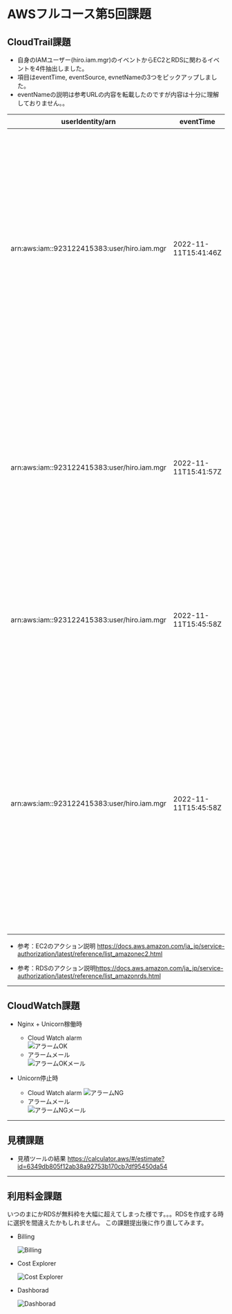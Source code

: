 # AWSフルコース第5回課題

## CloudTrail課題

- 自身のIAMユーザー(hiro.iam.mgr)のイベントからEC2とRDSに関わるイベントを4件抽出しました。
- 項目はeventTime, eventSource, evnetNameの3つをピックアップしました。
- eventNameの説明は参考URLの内容を転載したのですが内容は十分に理解しておりません。。

| userIdentity/arn | eventTime | eventSource | eventName | 説明 |
| --- | --- | --- | --- | --- |
| arn:aws:iam::923122415383:user/hiro.iam.mgr | 2022-11-11T15:41:46Z | rds.amazonaws.com | DescribeOrderableDBInstanceOptions | 指定されたエンジンの注文可能な DB インスタンスオプションのリストを返すアクセス許可を付与 |
| arn:aws:iam::923122415383:user/hiro.iam.mgr | 2022-11-11T15:41:57Z | rds.amazonaws.com | DescribeDBInstances | プロビジョニングされた RDS インスタンスに関する情報を返すアクセス許可を付与 |
| arn:aws:iam::923122415383:user/hiro.iam.mgr | 2022-11-11T15:45:58Z | ec2.amazonaws.com | DescribeInstanceAttribute | インスタンスの属性を記述する許可を付与 |
| arn:aws:iam::923122415383:user/hiro.iam.mgr | 2022-11-11T15:45:58Z | ec2.amazonaws.com | DescribeInstanceCreditSpecifications | 1 つ以上のバーストパフォーマンスインスタンスの CPU 使用率のクレジットオプションを記述する許可を付与 |

- 参考：EC2のアクション説明 <https://docs.aws.amazon.com/ja_jp/service-authorization/latest/reference/list_amazonec2.html>

- 参考：RDSのアクション説明<https://docs.aws.amazon.com/ja_jp/service-authorization/latest/reference/list_amazonrds.html>

---

## CloudWatch課題

- Nginx + Unicorn稼働時  
  - Cloud Watch alarm  
    ![アラームOK](./img/cloud_watch_alarm_ok.png)
  - アラームメール  
    ![アラームOKメール](./img/sns_ok_mail.png)

- Unicorn停止時
  - Cloud Watch alarm
    ![アラームNG](./img/cloud_watch_alarm_ng.png)
  - アラームメール  
    ![アラームNGメール](./img/sns_ng_mail.png)

---

## 見積課題

- 見積ツールの結果
<https://calculator.aws/#/estimate?id=6349db805f12ab38a92753b170cb7df95450da54>

---

## 利用料金課題

いつのまにかRDSが無料枠を大幅に超えてしまった様です。。。RDSを作成する時に選択を間違えたかもしれません。
この課題提出後に作り直してみます。

- Billing

    ![Billing](./img/billing.png)

- Cost Explorer

    ![Cost Explorer](./img/cost_explorer.png)

- Dashborad

    ![Dashborad](./img/dashborard.png)
